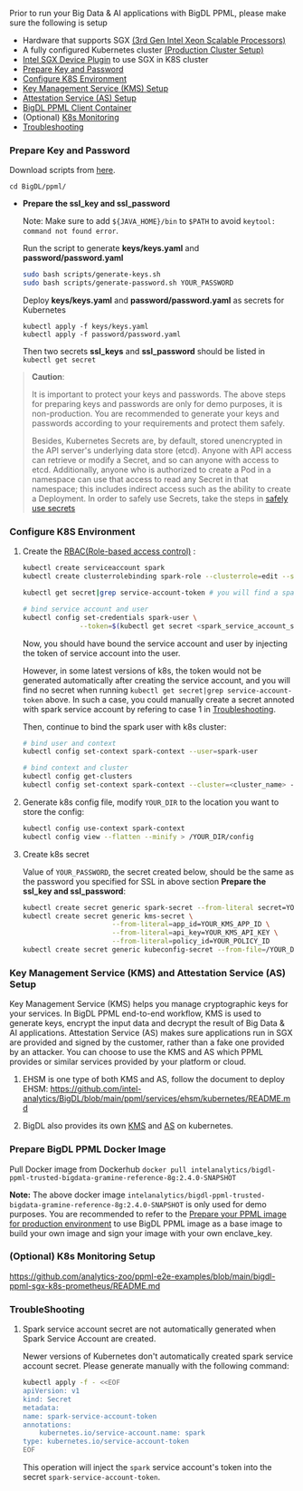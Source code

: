 Prior to run your Big Data & AI applications with BigDL PPML, please make sure the following is setup

* Hardware that supports SGX [(3rd Gen Intel Xeon Scalable Processors)](https://www.intel.com/content/www/us/en/products/docs/processors/xeon/3rd-gen-xeon-scalable-processors-brief.html)
* A fully configured Kubernetes cluster [(Production Cluster Setup)](https://kubernetes.io/docs/setup/production-environment/#production-cluster-setup)
* [Intel SGX Device Plugin](https://bigdl.readthedocs.io/en/latest/doc/PPML/QuickStart/deploy_intel_sgx_device_plugin_for_kubernetes.html) to use SGX in K8S cluster
* [Prepare Key and Password](#prepare-key-and-password)
* [Configure K8S Environment](#configure-k8s-environment)
* [Key Management Service (KMS) Setup](#key-management-service-kms-and-attestation-service-as-setup)
* [Attestation Service (AS) Setup](#key-management-service-kms-and-attestation-service-as-setup)
* [BigDL PPML Client Container](#start-bigdl-ppml-client-container)
* (Optional) [K8s Monitoring](#optional-k8s-monitioring-setup)
* [Troubleshooting](#troubleshooting)

### Prepare Key and Password
Download scripts from [here](https://github.com/intel-analytics/BigDL).

```
cd BigDL/ppml/
```

* **Prepare the ssl_key and ssl_password**
  
  Note: Make sure to add `${JAVA_HOME}/bin` to `$PATH` to avoid `keytool: command not found error`.

  Run the script to generate **keys/keys.yaml** and **password/password.yaml**
  ```bash
  sudo bash scripts/generate-keys.sh
  sudo bash scripts/generate-password.sh YOUR_PASSWORD
  ```

  Deploy **keys/keys.yaml** and **password/password.yaml** as secrets for Kubernetes
  ```
  kubectl apply -f keys/keys.yaml
  kubectl apply -f password/password.yaml
  ```
  Then two secrets **ssl_keys** and **ssl_password** should be listed in `kubectl get secret`
   

>**Caution**: 
>
>It is important to protect your keys and passwords. The above steps for preparing keys and passwords are only for demo purposes, it is non-production. You are recommended to generate your keys and passwords according to your requirements and protect them safely.
>
>Besides, Kubernetes Secrets are, by default, stored unencrypted in the API server's underlying data store (etcd). Anyone with API access can retrieve or modify a Secret, and so can anyone with access to etcd. Additionally, anyone who is authorized to create a Pod in a namespace can use that access to read any Secret in that namespace; this includes indirect access such as the ability to create a Deployment. In order to safely use Secrets, take the steps in [safely use secrets](https://kubernetes.io/docs/concepts/configuration/secret/)

### Configure K8S Environment

1. Create the [RBAC(Role-based access control)](https://spark.apache.org/docs/latest/running-on-kubernetes.html#rbac) :

    ```bash
    kubectl create serviceaccount spark
    kubectl create clusterrolebinding spark-role --clusterrole=edit --serviceaccount=default:spark --namespace=default

    kubectl get secret|grep service-account-token # you will find a spark service account secret, format like spark-token-12345

    # bind service account and user
    kubectl config set-credentials spark-user \
                  --token=$(kubectl get secret <spark_service_account_secret> -o jsonpath={.data.token} | base64 -d)
    ```
    Now, you should have bound the service account and user by injecting the token of service account into the user.

    However, in some latest versions of k8s, the token would not be generated automatically after creating the service account, and you will find no secret when running `kubectl get secret|grep service-account-token` above. In such a case, you could manually create a secret annoted with spark service account by refering to case 1 in [Troubleshooting](#troubleshooting).

    Then, continue to bind the spark user with k8s cluster:

    ```bash
    # bind user and context
    kubectl config set-context spark-context --user=spark-user

    # bind context and cluster
    kubectl config get-clusters
    kubectl config set-context spark-context --cluster=<cluster_name> --user=spark-user
    ```


1. Generate k8s config file, modify `YOUR_DIR` to the location you want to store the config:

    ```bash
    kubectl config use-context spark-context
    kubectl config view --flatten --minify > /YOUR_DIR/config
    ```
2. Create k8s secret
    
    Value of `YOUR_PASSWORD`, the secret created below, should be the same as the password you specified for SSL in above section **Prepare the ssl_key and ssl_password**:
    ```bash
    kubectl create secret generic spark-secret --from-literal secret=YOUR_PASSWORD
    kubectl create secret generic kms-secret \
                          --from-literal=app_id=YOUR_KMS_APP_ID \
                          --from-literal=api_key=YOUR_KMS_API_KEY \
                          --from-literal=policy_id=YOUR_POLICY_ID
    kubectl create secret generic kubeconfig-secret --from-file=/YOUR_DIR/config
    ```

### Key Management Service (KMS) and Attestation Service (AS) Setup
Key Management Service (KMS) helps you manage cryptographic keys for your services. In BigDL PPML end-to-end workflow, KMS is used to generate keys, encrypt the input data and decrypt the result of Big Data & AI applications. Attestation Service (AS) makes sure applications run in SGX are provided and signed by the customer, rather than a fake one provided by an attacker. You can choose to use the KMS and AS which PPML provides or similar services provided by your platform or cloud.

1. EHSM is one type of both KMS and AS, follow the document to deploy EHSM: https://github.com/intel-analytics/BigDL/blob/main/ppml/services/ehsm/kubernetes/README.md

2. BigDL also provides its own [KMS](https://github.com/Uxito-Ada/BigDL/tree/main/ppml/services/bigdl-kms/kubernetes#deploy-bigdl-kms-key-management-service-on-kubernetes) and [AS](https://github.com/Uxito-Ada/BigDL/tree/main/ppml/services/bigdl-attestation-service/kubernetes#deploy-bigdl-remote-attestation-service-on-kubernetes) on kubernetes. 

### Prepare BigDL PPML Docker Image

Pull Docker image from Dockerhub
    ```
    docker pull intelanalytics/bigdl-ppml-trusted-bigdata-gramine-reference-8g:2.4.0-SNAPSHOT
    ```

**Note:** The above docker image `intelanalytics/bigdl-ppml-trusted-bigdata-gramine-reference-8g:2.4.0-SNAPSHOT` is only used for demo purposes. You are recommended to refer to the [Prepare your PPML image for production environment](./../README.md#step-1-prepare-your-ppml-image-for-production-environment) to use BigDL PPML image as a base image to build your own image and sign your image with your own enclave_key.

### (Optional) K8s Monitoring Setup
https://github.com/analytics-zoo/ppml-e2e-examples/blob/main/bigdl-ppml-sgx-k8s-prometheus/README.md

### TroubleShooting
1. Spark service account secret are not automatically generated when Spark Service Account are created.
   
   Newer versions of Kubernetes don't automatically created spark service account secret. Please generate manually with the following command:
   ```bash
   kubectl apply -f - <<EOF
   apiVersion: v1
   kind: Secret
   metadata:
   name: spark-service-account-token
   annotations:
       kubernetes.io/service-account.name: spark
   type: kubernetes.io/service-account-token
   EOF
   ```
   This operation will inject the `spark` service account's token into the secret `spark-service-account-token`.
